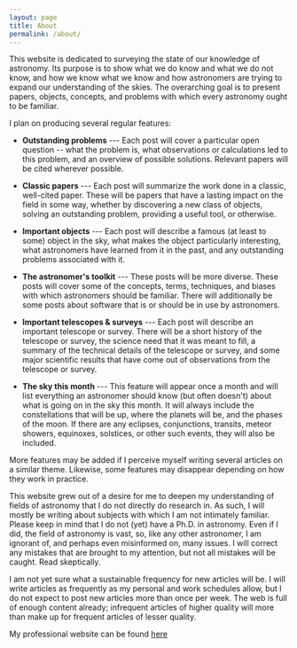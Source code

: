 ```yaml
---
layout: page
title: About
permalink: /about/
---
```


This website is dedicated to surveying the state of our knowledge of
astronomy.  Its purpose is to show what we do know and what we do not know,
and how we know what we know and how astronomers are trying to expand our
understanding of the skies.  The overarching goal is to present papers,
objects, concepts, and problems with which every astronomy ought to be
familiar. 

I plan on producing several regular features:

- **Outstanding problems** ---
    Each post will cover a particular open question -- what the problem is,
    what observations or calculations led to this problem, and an overview
    of possible solutions.  Relevant papers will be cited wherever possible.

- **Classic papers** --- Each post will summarize the work done in a
  classic, well-cited paper.  These will be papers that have a lasting
  impact on the field in some way, whether by discovering a new class of
  objects, solving an outstanding problem, providing a useful tool, or
  otherwise.  

- **Important objects** --- Each post will describe a famous (at least to
  some) object in the sky, what makes the object particularly interesting,
  what astronomers have learned from it in the past, and any outstanding
  problems associated with it.

- **The astronomer's toolkit** --- These posts will be more diverse.  These
  posts will cover some of the concepts, terms, techniques, and biases with
  which astronomers should be familiar.  There will additionally be some
  posts about software that is or should be in use by astronomers.   

- **Important telescopes & surveys** --- Each post will describe an
  important telescope or survey.  There will be a short history of the
  telescope or survey, the science need that it was meant to fill, a summary
  of the technical details of the telescope or survey, and some major
  scientific results that have come out of observations from the telescope
  or survey. 

- **The sky this month** --- This feature will appear once a month and will
  list everything an astronomer should know (but often doesn't) about what
  is going on in the sky this month.  It will always include the
  constellations that will be up, where the planets will be, and the phases
  of the moon.  If there are any eclipses, conjunctions, transits, meteor
  showers, equinoxes, solstices, or other such events, they will also be
  included.

More features may be added if I perceive myself writing several articles on
a similar theme.  Likewise, some features may disappear depending on how
they work in practice. 

This website grew out of a desire for me to deepen my understanding of
fields of astronomy that I do not directly do research in.  As such, I will
mostly be writing about subjects with which I am not intimately familiar.
Please keep in mind that I do not (yet) have a Ph.D. in astronomy.  Even if
I did, the field of astronomy is vast, so, like any other astronomer, I am
ignorant of, and perhaps even misinformed on, many issues.  I will correct
any mistakes that are brought to my attention, but not all mistakes will be
caught.  Read skeptically.

I am not yet sure what a sustainable frequency for new articles will be.  I
will write articles as frequently as my personal and work schedules allow, but
I do not expect to post new articles more than once per week.  The web is full
of enough content already; infrequent articles of higher quality will more
than make up for frequent articles of lesser quality. 

My professional website can be found
[here](http://www.astronomy.ohio-state.edu/~antognini/)
